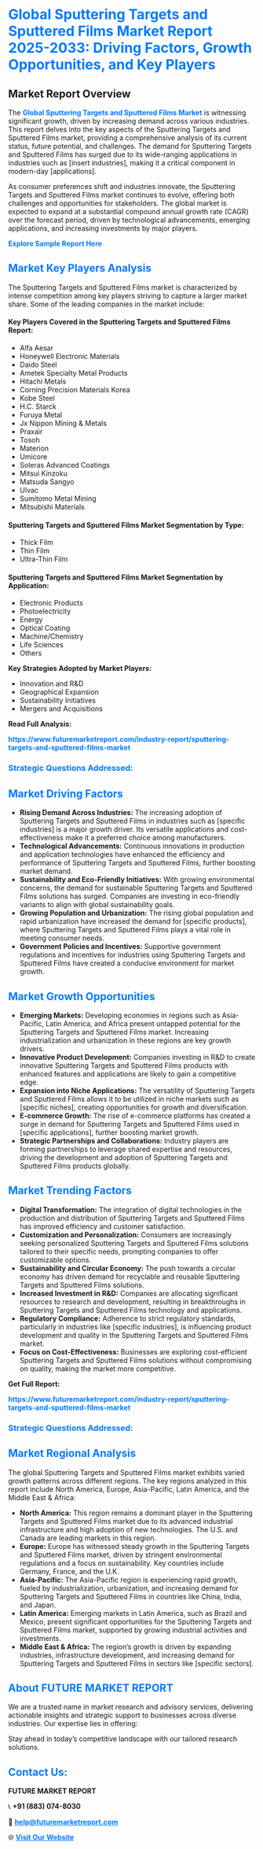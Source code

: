 <h1 style="color: #007BFF;">Global Sputtering Targets and Sputtered Films Market Report 2025-2033: Driving Factors, Growth Opportunities, and Key Players</h1>

<section id="overview">
<h2>Market Report Overview</h2>
<p>The <a href="https://www.futuremarketreport.com/industry-report/sputtering-targets-and-sputtered-films-market" style="color: #007BFF; text-decoration: none;"><strong>Global Sputtering Targets and Sputtered Films Market</strong></a> is witnessing significant growth, driven by increasing demand across various industries. This report delves into the key aspects of the Sputtering Targets and Sputtered Films market, providing a comprehensive analysis of its current status, future potential, and challenges. The demand for Sputtering Targets and Sputtered Films has surged due to its wide-ranging applications in industries such as [insert industries], making it a critical component in modern-day [applications].</p>
<p>As consumer preferences shift and industries innovate, the Sputtering Targets and Sputtered Films market continues to evolve, offering both challenges and opportunities for stakeholders. The global market is expected to expand at a substantial compound annual growth rate (CAGR) over the forecast period, driven by technological advancements, emerging applications, and increasing investments by major players.</p>
</section>

<section id="overview">
<p><a href="https://www.futuremarketreport.com/request-sample/reportId=76170" style="color: #007BFF; text-decoration: none;"><strong>Explore Sample Report Here</strong></a></p>
</section>

<section id="key-players">
<h2 style="color: #007BFF;">Market Key Players Analysis</h2>
<p>The Sputtering Targets and Sputtered Films market is characterized by intense competition among key players striving to capture a larger market share. Some of the leading companies in the market include:</p>
<h4>Key Players Covered in the Sputtering Targets and Sputtered Films Report:</h4>
<ul><li>Alfa Aesar</li><li>Honeywell Electronic Materials</li><li>Daido Steel</li><li>Ametek Specialty Metal Products</li><li>Hitachi Metals</li><li>Corning Precision Materials Korea</li><li>Kobe Steel</li><li>H.C. Starck</li><li>Furuya Metal</li><li>Jx Nippon Mining &amp; Metals</li><li>Praxair</li><li>Tosoh</li><li>Materion</li><li>Umicore</li><li>Soleras Advanced Coatings</li><li>Mitsui Kinzoku</li><li>Matsuda Sangyo</li><li>Ulvac</li><li>Sumitomo Metal Mining</li><li>Mitsubishi Materials</li></ul>
<h4>Sputtering Targets and Sputtered Films Market Segmentation by Type:</h4>
<ul><li>Thick Film</li><li>Thin Film</li><li>Ultra-Thin Film</li></ul>

<h4>Sputtering Targets and Sputtered Films Market Segmentation by Application:</h4>
<ul><li>Electronic Products</li><li>Photoelectricity</li><li>Energy</li><li>Optical Coating</li><li>Machine/Chemistry</li><li>Life Sciences</li><li>Others</li></ul>
<p><strong>Key Strategies Adopted by Market Players:</strong></p>
<ul>
<li>Innovation and R&D</li>
<li>Geographical Expansion</li>
<li>Sustainability Initiatives</li>
<li>Mergers and Acquisitions</li>
</ul>
</section>

<section>
<p><strong>Read Full Analysis: </strong></p><a href="https://www.futuremarketreport.com/industry-report/sputtering-targets-and-sputtered-films-market" style="color: #007BFF; text-decoration: none;"><strong>https://www.futuremarketreport.com/industry-report/sputtering-targets-and-sputtered-films-market</strong></a>
<h3 style="color: #007BFF;">Strategic Questions Addressed:</h3>
</section>

<section id="driving-factors">
<h2 style="color: #007BFF;">Market Driving Factors</h2>
<ul>
<li><strong>Rising Demand Across Industries:</strong> The increasing adoption of Sputtering Targets and Sputtered Films in industries such as [specific industries] is a major growth driver. Its versatile applications and cost-effectiveness make it a preferred choice among manufacturers.</li>
<li><strong>Technological Advancements:</strong> Continuous innovations in production and application technologies have enhanced the efficiency and performance of Sputtering Targets and Sputtered Films, further boosting market demand.</li>
<li><strong>Sustainability and Eco-Friendly Initiatives:</strong> With growing environmental concerns, the demand for sustainable Sputtering Targets and Sputtered Films solutions has surged. Companies are investing in eco-friendly variants to align with global sustainability goals.</li>
<li><strong>Growing Population and Urbanization:</strong> The rising global population and rapid urbanization have increased the demand for [specific products], where Sputtering Targets and Sputtered Films plays a vital role in meeting consumer needs.</li>
<li><strong>Government Policies and Incentives:</strong> Supportive government regulations and incentives for industries using Sputtering Targets and Sputtered Films have created a conducive environment for market growth.</li>
</ul>
</section>

<section id="growth-opportunities">
<h2 style="color: #007BFF;">Market Growth Opportunities</h2>
<ul>
<li><strong>Emerging Markets:</strong> Developing economies in regions such as Asia-Pacific, Latin America, and Africa present untapped potential for the Sputtering Targets and Sputtered Films market. Increasing industrialization and urbanization in these regions are key growth drivers.</li>
<li><strong>Innovative Product Development:</strong> Companies investing in R&D to create innovative Sputtering Targets and Sputtered Films products with enhanced features and applications are likely to gain a competitive edge.</li>
<li><strong>Expansion into Niche Applications:</strong> The versatility of Sputtering Targets and Sputtered Films allows it to be utilized in niche markets such as [specific niches], creating opportunities for growth and diversification.</li>
<li><strong>E-commerce Growth:</strong> The rise of e-commerce platforms has created a surge in demand for Sputtering Targets and Sputtered Films used in [specific applications], further boosting market growth.</li>
<li><strong>Strategic Partnerships and Collaborations:</strong> Industry players are forming partnerships to leverage shared expertise and resources, driving the development and adoption of Sputtering Targets and Sputtered Films products globally.</li>
</ul>
</section>

<section id="trending-factors">
<h2 style="color: #007BFF;">Market Trending Factors</h2>
<ul>
<li><strong>Digital Transformation:</strong> The integration of digital technologies in the production and distribution of Sputtering Targets and Sputtered Films has improved efficiency and customer satisfaction.</li>
<li><strong>Customization and Personalization:</strong> Consumers are increasingly seeking personalized Sputtering Targets and Sputtered Films solutions tailored to their specific needs, prompting companies to offer customizable options.</li>
<li><strong>Sustainability and Circular Economy:</strong> The push towards a circular economy has driven demand for recyclable and reusable Sputtering Targets and Sputtered Films solutions.</li>
<li><strong>Increased Investment in R&D:</strong> Companies are allocating significant resources to research and development, resulting in breakthroughs in Sputtering Targets and Sputtered Films technology and applications.</li>
<li><strong>Regulatory Compliance:</strong> Adherence to strict regulatory standards, particularly in industries like [specific industries], is influencing product development and quality in the Sputtering Targets and Sputtered Films market.</li>
<li><strong>Focus on Cost-Effectiveness:</strong> Businesses are exploring cost-efficient Sputtering Targets and Sputtered Films solutions without compromising on quality, making the market more competitive.</li>
</ul>
</section>

<section>
<p><strong>Get Full Report: </strong></p><a href="https://www.futuremarketreport.com/industry-report/sputtering-targets-and-sputtered-films-market" style="color: #007BFF; text-decoration: none;"><strong>https://www.futuremarketreport.com/industry-report/sputtering-targets-and-sputtered-films-market</strong></a>
<h3 style="color: #007BFF;">Strategic Questions Addressed:</h3>
</section>


<section id="regional-analysis">
<h2 style="color: #007BFF;">Market Regional Analysis</h2>
<p>The global Sputtering Targets and Sputtered Films market exhibits varied growth patterns across different regions. The key regions analyzed in this report include North America, Europe, Asia-Pacific, Latin America, and the Middle East & Africa:</p>
<ul>
<li><strong>North America:</strong> This region remains a dominant player in the Sputtering Targets and Sputtered Films market due to its advanced industrial infrastructure and high adoption of new technologies. The U.S. and Canada are leading markets in this region.</li>
<li><strong>Europe:</strong> Europe has witnessed steady growth in the Sputtering Targets and Sputtered Films market, driven by stringent environmental regulations and a focus on sustainability. Key countries include Germany, France, and the U.K.</li>
<li><strong>Asia-Pacific:</strong> The Asia-Pacific region is experiencing rapid growth, fueled by industrialization, urbanization, and increasing demand for Sputtering Targets and Sputtered Films in countries like China, India, and Japan.</li>
<li><strong>Latin America:</strong> Emerging markets in Latin America, such as Brazil and Mexico, present significant opportunities for the Sputtering Targets and Sputtered Films market, supported by growing industrial activities and investments.</li>
<li><strong>Middle East & Africa:</strong> The region’s growth is driven by expanding industries, infrastructure development, and increasing demand for Sputtering Targets and Sputtered Films in sectors like [specific sectors].</li>
</ul>
</section>

<footer>
<h2 style="color: #007BFF;">About FUTURE MARKET REPORT</h2>
<p>We are a trusted name in market research and advisory services, delivering actionable insights and strategic support to businesses across diverse industries. Our expertise lies in offering:</p>

<p>Stay ahead in today’s competitive landscape with our tailored research solutions.</p>

<h2 style="color: #007BFF;">Contact Us:</h2>
<p><strong>FUTURE MARKET REPORT</strong></p>
<p>📞 <strong>+91 (883) 074-8030</strong></p>
<p>📧 <strong><a href="mailto:help@futuremarketreport.com" style="color: #007BFF;">help@futuremarketreport.com</a></strong></p>
<p>🌐 <strong><a href="https://www.futuremarketreport.com/" style="color: #007BFF;">Visit Our Website</a></strong></p>
</footer>